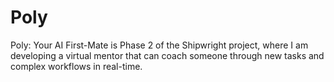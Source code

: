 # Poly
Poly: Your AI First-Mate is Phase 2 of the Shipwright project, where I am developing a virtual mentor that can coach someone through new tasks and complex workflows in real-time.

